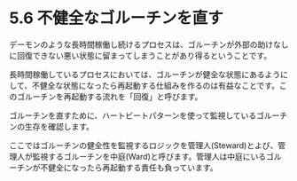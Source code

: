 # 5.6 不健全なゴルーチンを直す

デーモンのような長時間稼働し続けるプロセスは、ゴルーチンが外部の助けなしに回復できない悪い状態に留まってしまうことがあり得るということです。

長時間稼働しているプロセスにおいては、ゴルーチンが健全な状態にあるようにして、不健全な状態になったら再起動する仕組みを作るのは有益なことです。このゴルーチンを再起動する流れを「回復」と呼びます。

ゴルーチンを直すために、ハートビートパターンを使って監視しているゴルーチンの生存を確認します。

ここではゴルーチンの健全性を監視するロジックを管理人(Steward)とよび、管理人が監視するゴルーチンを中庭(Ward)と呼びます。管理人は中庭にいるゴルーチンが不健全になったら再起動する責任も負っています。

